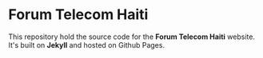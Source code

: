 # Forum Telecom Haiti

This repository hold the source code for the **Forum Telecom Haiti** website.
It's built on **Jekyll** and hosted on Github Pages.